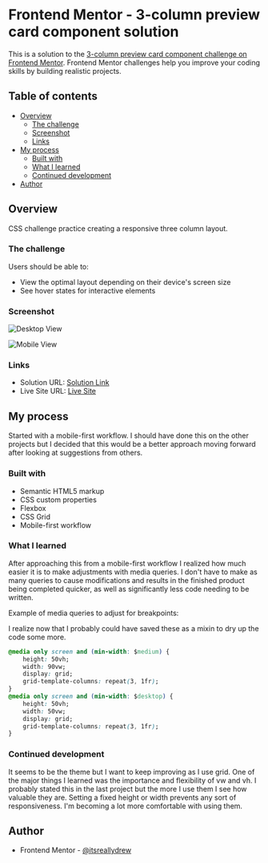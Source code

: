 # Frontend Mentor - 3-column preview card component solution

This is a solution to the [3-column preview card component challenge on Frontend Mentor](https://www.frontendmentor.io/challenges/3column-preview-card-component-pH92eAR2-). Frontend Mentor challenges help you improve your coding skills by building realistic projects.

## Table of contents

- [Overview](#overview)
  - [The challenge](#the-challenge)
  - [Screenshot](#screenshot)
  - [Links](#links)
- [My process](#my-process)
  - [Built with](#built-with)
  - [What I learned](#what-i-learned)
  - [Continued development](#continued-development)
- [Author](#author)

## Overview

CSS challenge practice creating a responsive three column layout.

### The challenge

Users should be able to:

- View the optimal layout depending on their device's screen size
- See hover states for interactive elements

### Screenshot

![Desktop View](https://user-images.githubusercontent.com/88289750/142784297-af9555ec-bda4-412b-afc0-448ba5bbb400.png)

![Mobile View](https://user-images.githubusercontent.com/88289750/142784346-2d3a546c-05a6-427a-ac0e-23af0f9d6a63.png)

### Links

- Solution URL: [Solution Link](https://www.frontendmentor.io/solutions/responsive-3-column-card-built-with-css-grid-z9Xh3FKh4)
- Live Site URL: [Live Site](https://suspicious-pasteur-b73c61.netlify.app)

## My process

Started with a mobile-first workflow. I should have done this on the other projects but I decided that this would be a better approach moving forward after looking at suggestions from others.

### Built with

- Semantic HTML5 markup
- CSS custom properties
- Flexbox
- CSS Grid
- Mobile-first workflow

### What I learned

After approaching this from a mobile-first workflow I realized how much easier it is to make adjustments with media queries. I don't have to make as many queries to cause modifications and results in the finished product being completed quicker, as well as significantly less code needing to be written.

Example of media queries to adjust for breakpoints:

I realize now that I probably could have saved these as a mixin to dry up the code some more.

```css
@media only screen and (min-width: $medium) {
	height: 50vh;
	width: 90vw;
	display: grid;
	grid-template-columns: repeat(3, 1fr);
}
@media only screen and (min-width: $desktop) {
	height: 50vh;
	width: 50vw;
	display: grid;
	grid-template-columns: repeat(3, 1fr);
}
```

### Continued development

It seems to be the theme but I want to keep improving as I use grid. One of the major things I learned was the importance and flexibility of vw and vh. I probably stated this in the last project but the more I use them I see how valuable they are. Setting a fixed height or width prevents any sort of responsiveness. I'm becoming a lot more comfortable with using them.

## Author

- Frontend Mentor - [@itsreallydrew](https://www.frontendmentor.io/profile/itsreallydrew)
